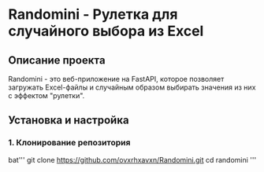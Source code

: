 # Randomini - Рулетка для случайного выбора из Excel

## Описание проекта
Randomini - это веб-приложение на FastAPI, которое позволяет загружать Excel-файлы и случайным образом выбирать значения из них с эффектом "рулетки".

## Установка и настройка
### 1. Клонирование репозитория
bat'''
git clone https://github.com/ovxrhxavxn/Randomini.git
cd randomini
'''
